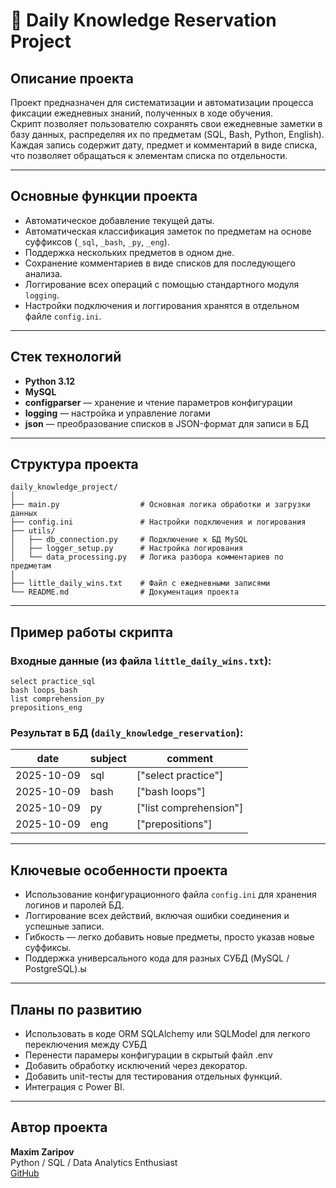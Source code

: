 # 🧠 Daily Knowledge Reservation Project

##  Описание проекта
Проект предназначен для систематизации и автоматизации процесса фиксации ежедневных знаний, полученных в ходе обучения.  
Скрипт позволяет пользователю сохранять свои ежедневные заметки в базу данных, распределяя их по предметам (SQL, Bash, Python, English).  
Каждая запись содержит дату, предмет и комментарий в виде списка, что позволяет обращаться к элементам списка по отдельности.

---

##  Основные функции проекта
- Автоматическое добавление текущей даты.
- Автоматическая классификация заметок по предметам на основе суффиксов (`_sql`, `_bash`, `_py`, `_eng`).
- Поддержка нескольких предметов в одном дне.
- Сохранение комментариев в виде списков для последующего анализа.
- Логгирование всех операций с помощью стандартного модуля `logging`.
- Настройки подключения и логгирования хранятся в отдельном файле `config.ini`.

---

##  Стек технологий
- **Python 3.12**
- **MySQL**
- **configparser** — хранение и чтение параметров конфигурации
- **logging** — настройка и управление логами
- **json** — преобразование списков в JSON-формат для записи в БД

---

##  Структура проекта
```
daily_knowledge_project/
│
├── main.py                  # Основная логика обработки и загрузки данных
├── config.ini               # Настройки подключения и логирования
├── utils/
│   ├── db_connection.py     # Подключение к БД MySQL
│   ├── logger_setup.py      # Настройка логирования
│   └── data_processing.py   # Логика разбора комментариев по предметам
│
├── little_daily_wins.txt    # Файл с ежедневными записями
└── README.md                # Документация проекта
```

---

##  Пример работы скрипта
### Входные данные (из файла `little_daily_wins.txt`):
```
select practice_sql
bash loops_bash
list comprehension_py
prepositions_eng
```

### Результат в БД (`daily_knowledge_reservation`):
| date        | subject  | comment                              |
|-------------|----------|--------------------------------------|
| 2025-10-09  | sql      | ["select practice"]                  |
| 2025-10-09  | bash     | ["bash loops"]                       |
| 2025-10-09  | py       | ["list comprehension"]               |
| 2025-10-09  | eng      | ["prepositions"]                     |

---

##  Ключевые особенности проекта
- Использование конфигурационного файла `config.ini` для хранения логинов и паролей БД.
- Логгирование всех действий, включая ошибки соединения и успешные записи.
- Гибкость — легко добавить новые предметы, просто указав новые суффиксы.
- Поддержка универсального кода для разных СУБД (MySQL / PostgreSQL).ы

---

##  Планы по развитию
- Использовать в коде ORM SQLAlchemy или SQLModel для легкого переключения между СУБД
- Перенести парамеры конфигурации в скрытый файл .env
- Добавить обработку исключений через декоратор.
- Добавить unit-тесты для тестирования отдельных функций.
- Интеграция с Power BI.
---

##  Автор проекта
**Maxim Zaripov**  
Python / SQL / Data Analytics Enthusiast  
[GitHub](https://github.com/MaxXximiroN)
